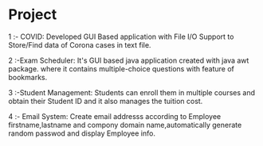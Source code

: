 # Project
1 :- COVID: Developed GUI Based application with File I/O Support to Store/Find data of Corona cases in text file.

2 :-Exam Scheduler: It's GUI based java application created with java awt package. where it contains multiple-choice questions with feature of bookmarks.

3 :-Student Management: Students can enroll them in multiple courses and obtain their Student ID and it also manages the tuition cost.

4 :- Email System: Create email addresss according to Employee firstname,lastname and compony domain name,automatically generate random passwod and display Employee info. 

